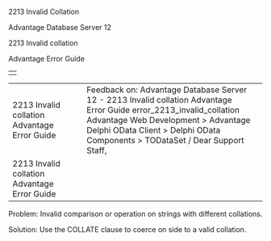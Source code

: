 2213 Invalid Collation




Advantage Database Server 12  

2213 Invalid collation

Advantage Error Guide

|  |
| --- |
|  |

|  |  |  |  |  |
| --- | --- | --- | --- | --- |
| 2213 Invalid collation  Advantage Error Guide |  |  | Feedback on: Advantage Database Server 12 - 2213 Invalid collation Advantage Error Guide error\_2213\_invalid\_collation Advantage Web Development > Advantage Delphi OData Client > Delphi OData Components > TODataSet / Dear Support Staff, |  |
| 2213 Invalid collation  Advantage Error Guide |  |  |  |  |

Problem: Invalid comparison or operation on strings with different collations.

Solution: Use the COLLATE clause to coerce on side to a valid collation.